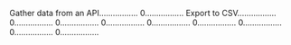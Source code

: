 Gather data from an API.................
0.................
Export to CSV.................
0.................
0.................
0.................
0.................
0.................
0.................
0.................
0.................
